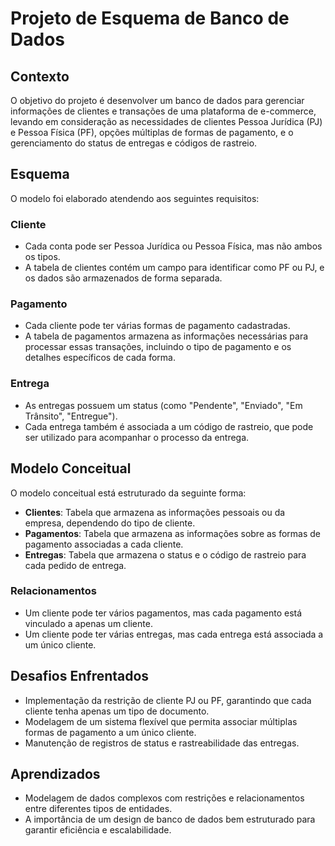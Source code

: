 # Projeto de Esquema de Banco de Dados
## Contexto
O objetivo do projeto é desenvolver um banco de dados para gerenciar informações de clientes e transações de uma plataforma de e-commerce, levando em consideração as necessidades de clientes Pessoa Jurídica (PJ) e Pessoa Física (PF), opções múltiplas de formas de pagamento, e o gerenciamento do status de entregas e códigos de rastreio.
## Esquema
O modelo foi elaborado atendendo aos seguintes requisitos:
### Cliente
- Cada conta pode ser Pessoa Jurídica ou Pessoa Física, mas não ambos os tipos.
- A tabela de clientes contém um campo para identificar como PF ou PJ, e os dados são armazenados de forma separada.

### Pagamento
- Cada cliente pode ter várias formas de pagamento cadastradas.
- A tabela de pagamentos armazena as informações necessárias para processar essas transações, incluindo o tipo de pagamento e os detalhes específicos de cada forma.
### Entrega
- As entregas possuem um status (como "Pendente", "Enviado", "Em Trânsito", "Entregue").
- Cada entrega também é associada a um código de rastreio, que pode ser utilizado para acompanhar o processo da entrega.

## Modelo Conceitual
O modelo conceitual está estruturado da seguinte forma:

- **Clientes**: Tabela que armazena as informações pessoais ou da empresa, dependendo do tipo de cliente.
- **Pagamentos**: Tabela que armazena as informações sobre as formas de pagamento associadas a cada cliente.
- **Entregas**: Tabela que armazena o status e o código de rastreio para cada pedido de entrega.

### Relacionamentos
- Um cliente pode ter vários pagamentos, mas cada pagamento está vinculado a apenas um cliente.
- Um cliente pode ter várias entregas, mas cada entrega está associada a um único cliente.

## Desafios Enfrentados
- Implementação da restrição de cliente PJ ou PF, garantindo que cada cliente tenha apenas um tipo de documento.
- Modelagem de um sistema flexível que permita associar múltiplas formas de pagamento a um único cliente.
- Manutenção de registros de status e rastreabilidade das entregas.

## Aprendizados
- Modelagem de dados complexos com restrições e relacionamentos entre diferentes tipos de entidades.
- A importância de um design de banco de dados bem estruturado para garantir eficiência e escalabilidade.

